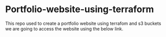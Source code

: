 # Portfolio-website-using-terraform
This repo used to create a portfolio website using terrafom and s3 buckets 
we are going to access the website using the below link.
~~~
~~~
